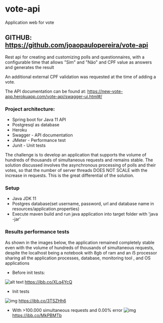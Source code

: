 # vote-api 
Application web for vote 

## GITHUB: https://github.com/joaopaulopereira/vote-api

Rest api for creating and customizing polls and questionnaires, with a configurable time that allows "Sim" and "Não" and CPF value as answers and generates the result

An additional external CPF validation was requested at the time of adding a vote.


The API documentation can be found at:
https://new-vote-app.herokuapp.com/vote-api/swagger-ui.html#/

### Project architecture:
* Spring boot for Java 11 API
* Postgresql as database
* Heroku 
* Swagger - API documentation
* JMeter - Performance test
* Junit - Unit tests

The challenge is to develop an application that supports the volume of hundreds of thousands of simultaneous requests and remains stable. The solution discussed involves the asynchronous processing of polls and their votes, so that the number of server threads DOES NOT SCALE with the increase in requests. This is the great differential of the solution.


### Setup
* Java JDK 11 
* Postgres database(set username, password, url and database name in resources/application.properties)
* Execute maven build and run java application into target folder with 'java -jar'  

### Results performance tests
As shown in the images below, the application remained completely stable even with the volume of hundreds of thousands of simultaneous requests, despite the localhost being a notebook with 8gb of ram and an i5 processor sharing all the application processes, database, monitoring tool , and OS applications
* Before init tests:

![alt text](https://i.ibb.co/9g7vZQD/Captura-de-Tela-20220303124309.png)
https://ibb.co/XLq4YcQ
* Init tests

![img](https://i.ibb.co/K5VvHy4/Captura-de-Tela-20220303125454.png)
https://ibb.co/3TSZHh6

* With >100.000 simultaneous requests and 0.00% error
![img](https://i.ibb.co/bLWQP8P/Captura-de-Tela-plasmashell-20220303124610.png)
https://ibb.co/MkPBMTb
